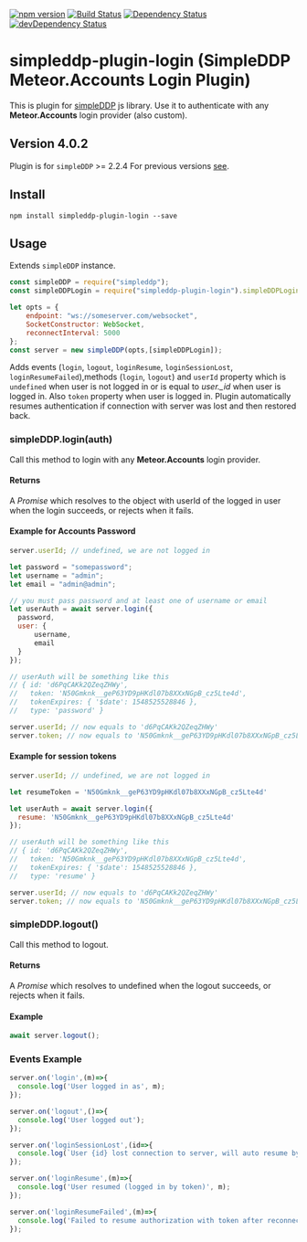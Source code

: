 [![npm version](https://badge.fury.io/js/simpleddp-plugin-login.svg)](https://badge.fury.io/js/simpleddp-plugin-login)
[![Build Status](https://travis-ci.org/Gregivy/simpleddp-plugin-login.svg?branch=master)](https://travis-ci.org/Gregivy/simpleddp-plugin-login)
[![Dependency Status](https://david-dm.org/gregivy/simpleddp-plugin-login.svg)](https://david-dm.org/gregivy/simpleddp-plugin-login)
[![devDependency Status](https://david-dm.org/gregivy/simpleddp-plugin-login/dev-status.svg)](https://david-dm.org/gregivy/simpleddp-plugin-login#info=devDependencies)

# simpleddp-plugin-login (SimpleDDP Meteor.Accounts Login Plugin)

This is plugin for [simpleDDP](https://github.com/gregivy/simpleddp) js library.
Use it to authenticate with any **Meteor.Accounts** login provider (also custom).

## Version 4.0.2

Plugin is for `simpleDDP` >= 2.2.4
For previous versions [see](https://github.com/Gregivy/simpleddp-plugin-login/tree/master).

## Install

`npm install simpleddp-plugin-login --save`

## Usage

Extends `simpleDDP` instance.

```javascript
const simpleDDP = require("simpleddp");
const simpleDDPLogin = require("simpleddp-plugin-login").simpleDDPLogin;

let opts = {
    endpoint: "ws://someserver.com/websocket",
    SocketConstructor: WebSocket,
    reconnectInterval: 5000
};
const server = new simpleDDP(opts,[simpleDDPLogin]);
```

Adds events (`login`, `logout`, `loginResume`, `loginSessionLost`, `loginResumeFailed`),methods (`login`, `logout`) and `userId` property
which is `undefined` when user is not logged in or is equal to *user.\_id* when user is logged in.
Also `token` property when user is logged in.
Plugin automatically resumes authentication if connection with server was lost and then restored back.

### simpleDDP.login(auth)

Call this method to login with any **Meteor.Accounts** login provider.

#### Returns

A *Promise* which resolves to the object with userId of the logged in user when the login succeeds, or rejects when it fails.

#### Example for Accounts Password

```javascript
server.userId; // undefined, we are not logged in

let password = "somepassword";
let username = "admin";
let email = "admin@admin";

// you must pass password and at least one of username or email
let userAuth = await server.login({
  password,
  user: {
      username,
      email
  }
});

// userAuth will be something like this
// { id: 'd6PqCAKk2QZeqZHWy',
//   token: 'N50Gmknk__geP63YD9pHKdl07b8XXxNGpB_cz5Lte4d',
//   tokenExpires: { '$date': 1548525528846 },
//   type: 'password' }

server.userId; // now equals to 'd6PqCAKk2QZeqZHWy'
server.token; // now equals to 'N50Gmknk__geP63YD9pHKdl07b8XXxNGpB_cz5Lte4d'
```

#### Example for session tokens

```javascript
server.userId; // undefined, we are not logged in

let resumeToken = 'N50Gmknk__geP63YD9pHKdl07b8XXxNGpB_cz5Lte4d'

let userAuth = await server.login({
  resume: 'N50Gmknk__geP63YD9pHKdl07b8XXxNGpB_cz5Lte4d'
});

// userAuth will be something like this
// { id: 'd6PqCAKk2QZeqZHWy',
//   token: 'N50Gmknk__geP63YD9pHKdl07b8XXxNGpB_cz5Lte4d',
//   tokenExpires: { '$date': 1548525528846 },
//   type: 'resume' }

server.userId; // now equals to 'd6PqCAKk2QZeqZHWy'
server.token; // now equals to 'N50Gmknk__geP63YD9pHKdl07b8XXxNGpB_cz5Lte4d'
```

### simpleDDP.logout()

Call this method to logout.

#### Returns

A *Promise* which resolves to undefined when the logout succeeds, or rejects when it fails.

#### Example

```javascript
await server.logout();
```

### Events Example

```javascript
server.on('login',(m)=>{
  console.log('User logged in as', m);
});

server.on('logout',()=>{
  console.log('User logged out');
});

server.on('loginSessionLost',(id=>{
  console.log(`User {id} lost connection to server, will auto resume by default with token`);
});

server.on('loginResume',(m)=>{
  console.log('User resumed (logged in by token)', m);
});

server.on('loginResumeFailed',(m)=>{
  console.log('Failed to resume authorization with token after reconnection ', m);
});
```
